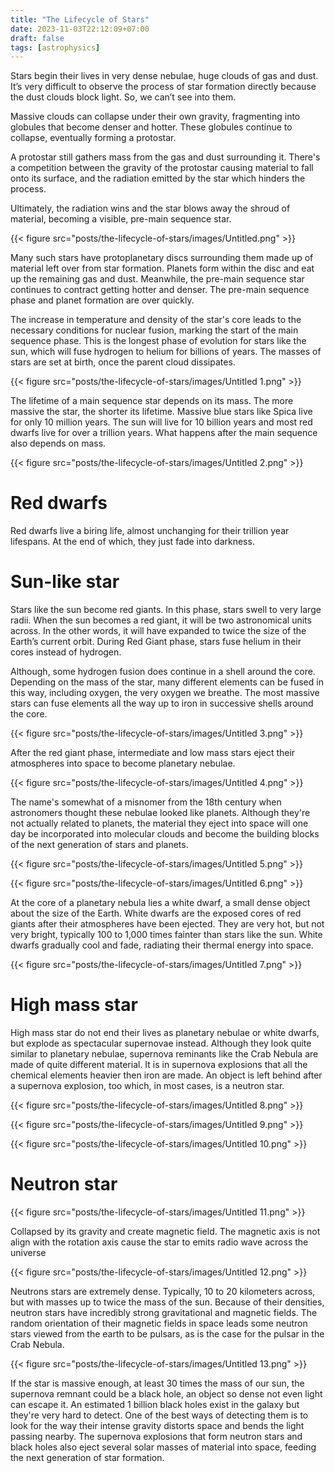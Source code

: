 ```yaml
---
title: "The Lifecycle of Stars"
date: 2023-11-03T22:12:09+07:00
draft: false
tags: [astrophysics]
---
```


Stars begin their lives in very dense nebulae, huge clouds of gas and dust. It’s very difficult to observe the process of star formation directly because the dust clouds block light. So, we can’t see into them.

Massive clouds can collapse under their own gravity, fragmenting into globules that become denser and hotter. These globules continue to collapse, eventually forming a protostar. 

A protostar still gathers mass from the gas and dust surrounding it. There's a competition between the gravity of the protostar causing material to fall onto its surface, and the radiation emitted by the star which hinders the process.

Ultimately, the radiation wins and the star blows away the shroud of material, becoming a visible, pre-main sequence star.

{{< figure src="posts/the-lifecycle-of-stars/images/Untitled.png" >}}

Many such stars have protoplanetary discs surrounding them made up of material left over from star formation. Planets form within the disc and eat up the remaining gas and dust. Meanwhile, the pre-main sequence star continues to contract getting hotter and denser. The pre-main sequence phase and planet formation are over quickly.

The increase in temperature and density of the star's core leads to the necessary conditions for nuclear fusion, marking the start of the main sequence phase. This is the longest phase of evolution for stars like the sun, which will fuse hydrogen to helium for billions of years. The masses of stars are set at birth, once the parent cloud dissipates.

{{< figure src="posts/the-lifecycle-of-stars/images/Untitled 1.png" >}}

The lifetime of a main sequence star depends on its mass. The more massive the star, the shorter its lifetime. Massive blue stars like Spica live for only 10 million years. The sun will live for 10 billion years and most red dwarfs live for over a trillion years. What happens after the main sequence also depends on mass.

{{< figure src="posts/the-lifecycle-of-stars/images/Untitled 2.png" >}}

# Red dwarfs

Red dwarfs live a biring life, almost unchanging for their trillion year lifespans. At the end of which, they just fade into darkness.

# Sun-like star

Stars like the sun become red giants. In this phase, stars swell to very large radii. When the sun becomes a red giant, it will be two astronomical units across. In the other words, it will have expanded to twice the size of the Earth’s current orbit. During Red Giant phase, stars fuse helium in their cores instead of hydrogen.

Although, some hydrogen fusion does continue in a shell around the core. Depending on the mass of the star, many different elements can be fused in this way, including oxygen, the very oxygen we breathe. The most massive stars can fuse elements all the way up to iron in successive shells around the core.

{{< figure src="posts/the-lifecycle-of-stars/images/Untitled 3.png" >}}

After the red giant phase, intermediate and low mass stars eject their atmospheres into space to become planetary nebulae.

{{< figure src="posts/the-lifecycle-of-stars/images/Untitled 4.png" >}}

The name's somewhat of a misnomer from the 18th century when astronomers thought these nebulae looked like planets. Although they're not actually related to planets, the material they eject into space will one day be incorporated into molecular clouds and become the building blocks of the next generation of stars and planets.

{{< figure src="posts/the-lifecycle-of-stars/images/Untitled 5.png" >}}

{{< figure src="posts/the-lifecycle-of-stars/images/Untitled 6.png" >}}

At the core of a planetary nebula lies a white dwarf, a small dense object about the size of the Earth. White dwarfs are the exposed cores of red giants after their atmospheres have been ejected. They are very hot, but not very bright, typically 100 to 1,000 times fainter than stars like the sun. White dwarfs gradually cool and fade, radiating their thermal energy into space.

{{< figure src="posts/the-lifecycle-of-stars/images/Untitled 7.png" >}}

# High mass star

High mass star do not end their lives as planetary nebulae or white dwarfs, but explode as spectacular supernovae instead. Although they look quite similar to planetary nebulae, supernova reminants like the Crab Nebula are made of quite different material. It is in supernova explosions that all the chemical elements heavier then iron are made. An object is left behind after a supernova explosion, too which, in most cases, is a neutron star.

{{< figure src="posts/the-lifecycle-of-stars/images/Untitled 8.png" >}}

{{< figure src="posts/the-lifecycle-of-stars/images/Untitled 9.png" >}}

{{< figure src="posts/the-lifecycle-of-stars/images/Untitled 10.png" >}}

# Neutron star

{{< figure src="posts/the-lifecycle-of-stars/images/Untitled 11.png" >}}

Collapsed by its gravity and create magnetic field. The magnetic axis is not align with the rotation axis cause the star to emits radio wave across the universe

{{< figure src="posts/the-lifecycle-of-stars/images/Untitled 12.png" >}}

Neutrons stars are extremely dense. Typically, 10 to 20 kilometers across, but with masses up to twice the mass of the sun. Because of their densities, neutron stars have incredibly strong gravitational and magnetic fields. The random orientation of their magnetic fields in space leads some neutron stars viewed from the earth to be pulsars, as is the case for the pulsar in the Crab Nebula.

{{< figure src="posts/the-lifecycle-of-stars/images/Untitled 13.png" >}}

If the star is massive enough, at least 30 times the mass of our sun, the supernova remnant could be a black hole, an object so dense not even light can escape it. An estimated 1 billion black holes exist in the galaxy but they're very hard to detect. One of the best ways of detecting them is to look for the way their intense gravity distorts space and bends the light passing nearby. The supernova explosions that form neutron stars and black holes also eject several solar masses of material into space, feeding the next generation of star formation.